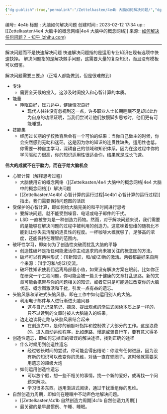 ```yaml
---
{"dg-publish":true,"permalink":"/Zettelkasten/4e4b 大脑如何解决问题/","dgPassFrontmatter":true}
---
```


编号:: 4e4b
标题:: 大脑如何解决问题
创建时间:: 2023-02-12 17:34
up:: [[Zettelkasten/4e4 大脑中的概念网络\|4e4 大脑中的概念网络]]
来源:: [如何解决任何问题？ - 知乎 (zhihu.com)](https://zhuanlan.zhihu.com/p/351779186)

---
解决问题而不是快速解决问题
快速解决问题指的是运用专业知识在现有选项中快速抉择。
解决问题指的是解决棘手问题，这需要大量的复杂知识，而且没有模板可以借鉴。

解决问题需要三要点（正常人都能做到，但是很难做到）
- 专注
	- 需要全天候的投入，这涉及时间投入和心智计算的本质。
- 能量
	- 睡眠良好，压力适中，健康情况良好
		- 现代人往往没有忽视到这一点，许多职业人士长期睡眠不足却以此作为自身的功绩证明，当我们尝试让他们放慢脚步思考时，他们更有可能睡觉。
- 技能集
	- 经历过长期的学校教育后会有一个可怕的结果：当你自己做主的时候，你会突然感到无助和迷茫。这是因为你的知识的连贯性缺失，适用性也低。你需要一种自主学习，深耕自己的领域和知识体系，因为在这过程中你的学习驱动力很高，你的知识适用性很适合你，结果就是成长飞速。


**伟大的成就不在于脑力，而在于给大脑机会**
-   心智计算（解释思考过程）
	- 大脑使用它的概念网络（[[Zettelkasten/4e4 大脑中的概念网络\|4e4 大脑中的概念网络]]）解决问题
	- [[Zettelkasten/4e4b1 心智计算的运行过程\|4e4b1 心智计算的运行过程]]指出，我们需要保持问题图的活跃
-   受保护的心智计算，即如何给大脑完美的和平时间进行思考
	- 要解决问题，就不能受到噪音、电话或电子邮件的干扰。
	- LSD 一直被誉为是一种创造力药物。然而，对于解决问题来说，我们需要的是能够在解决问题的过程中被利用的创造力。这意味着思维的随机化不能到让你失去清醒的连贯性的程度。一杯咖啡大概就够了，足够高的浓度，还能保持在理智的范围内。
-   破坏性学习，即如何为了创造性突破而扰乱大脑的平静
	- 创造性破坏是指任何能激活你主动追求的尚未被关注的概念图的方法。
	- 破坏可以有两种形式：(1)新知识，和/或(2)新的激活。两者都最好来自两个来源：(1)学习和/或(2)交流。
	- 破坏性知识使我们远离局部最小值，如果没有解决方案在眼前。比如你正在研究一个工程问题，你可能会被一篇关于健康的文章打乱思路。新的文章可能会携带与你的问题相关的知识，或者它只是可能通过改变你的大脑状态、概念图激活和干扰，引发一点有益的遗忘。
-   头脑风暴和渐进式头脑风暴，即在工作中如何运用别人的大脑。
	- 利用电子邮件与人进行渐进头脑风暴
		- 这与自己记录笔记、摘录、提出观点的渐进式阅读本质上是一样的，只不过读到的文章时被人大脑输入的结果。
	- 边走边谈将走路与头脑风暴结合起来
		- 在创造力中，是你的前额叶指挥和控制做了大部分的工作。这是浪费的。进入自动运动程序，比如走路、慢跑或骑自行车，要有意义得多
-   创造性遗忘，即如何忘掉旧的错误的解决途径，找到正确的途径
	- 什么时候用到创造性遗忘
		- 经过较长时间的尝试，你可能会得出结论：你没有任何进展，因为没有新的知识可以改变你的思维，对话一直在兜圈子。这时候就需要采用遗忘的超级大炮
	- 如何运用创造性遗忘
		- 可以放个假，想一些不相关的事情，找一个新的爱好，或再找一个问题来解决。
		- 学习很多东西。运用渐进式阅读，通过干扰重组你的思维。
-   自然创造力周期，即如何在睡眠中不动声色地解决问题。
	- [[Zettelkasten/4c1b 自然创造力周期\|4c1b 自然创造力周期]]
	- 最关键的是早晨惯例、午睡、睡眠。